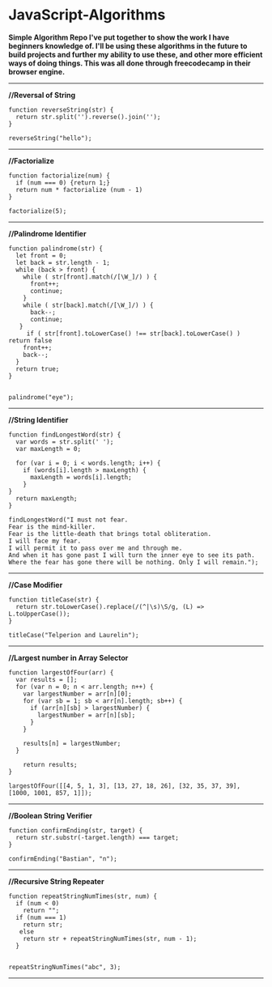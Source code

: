 # JavaScript-Algorithms


**__Simple Algorithm Repo I've put together to show the work I have beginners knowledge of. I'll be using these algorithms in the future to build projects and further my ability to use these, and other more efficient ways of doing things. This was all done through freecodecamp in their browser engine.__** 
___

**//Reversal of String**
```
function reverseString(str) {
  return str.split('').reverse().join('');
}

reverseString("hello");
```
___





**//Factorialize**
```
function factorialize(num) {
  if (num === 0) {return 1;}
  return num * factorialize (num - 1)
}

factorialize(5);
```
___






**//Palindrome Identifier**
```
function palindrome(str) {
  let front = 0;
  let back = str.length - 1;
  while (back > front) {
    while ( str[front].match(/[\W_]/) ) {
      front++;
      continue;
    }
    while ( str[back].match(/[\W_]/) ) {
      back--;
      continue;
   }
     if ( str[front].toLowerCase() !== str[back].toLowerCase() ) return false
    front++;
    back--;
  }
  return true;
}


palindrome("eye");
```
___






**//String Identifier**
```
function findLongestWord(str) {
  var words = str.split(' ');
  var maxLength = 0;
  
  for (var i = 0; i < words.length; i++) {
    if (words[i].length > maxLength) {
      maxLength = words[i].length;
    } 
}
  return maxLength;
}

findLongestWord("I must not fear.
Fear is the mind-killer.
Fear is the little-death that brings total obliteration.
I will face my fear.
I will permit it to pass over me and through me.
And when it has gone past I will turn the inner eye to see its path.
Where the fear has gone there will be nothing. Only I will remain.");
```
___





**//Case Modifier** 
```
function titleCase(str) {
  return str.toLowerCase().replace(/(^|\s)\S/g, (L) => L.toUpperCase());
}

titleCase("Telperion and Laurelin");
```
___




**//Largest number in Array Selector**
```
function largestOfFour(arr) {
  var results = [];
  for (var n = 0; n < arr.length; n++) {
    var largestNumber = arr[n][0];
    for (var sb = 1; sb < arr[n].length; sb++) {
      if (arr[n][sb] > largestNumber) {
        largestNumber = arr[n][sb];
      }
    }
    
    results[n] = largestNumber;
  }
  
    return results;
}

largestOfFour([[4, 5, 1, 3], [13, 27, 18, 26], [32, 35, 37, 39], [1000, 1001, 857, 1]]);
```
___




**//Boolean String Verifier**
```
function confirmEnding(str, target) {
  return str.substr(-target.length) === target;
}

confirmEnding("Bastian", "n");
```
___




**//Recursive String Repeater**
```
function repeatStringNumTimes(str, num) {
  if (num < 0)
    return "";
  if (num === 1)
    return str;
   else
    return str + repeatStringNumTimes(str, num - 1); 
  }


repeatStringNumTimes("abc", 3);
```
___
